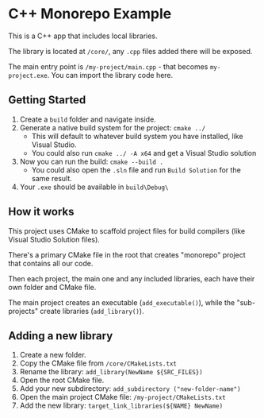 # C++ Monorepo Example

This is a C++ app that includes local libraries.

The library is located at `/core/`, any `.cpp` files added there will be exposed.

The main entry point is `/my-project/main.cpp` - that becomes `my-project.exe`. You can import the library code here.

## Getting Started

1. Create a `build` folder and navigate inside.
2. Generate a native build system for the project: `cmake ../`
   - This will default to whatever build system you have installed, like Visual Studio.
   - You could also run `cmake ../ -A x64` and get a Visual Studio solution
3. Now you can run the build: `cmake --build .`
   - You could also open the `.sln` file and run `Build Solution` for the same result.
4. Your `.exe` should be available in `build\Debug\`

## How it works

This project uses CMake to scaffold project files for build compilers (like Visual Studio Solution files).

There's a primary CMake file in the root that creates "monorepo" project that contains all our code.

Then each project, the main one and any included libraries, each have their own folder and CMake file.

The main project creates an executable (`add_executable()`), while the "sub-projects" create libraries (`add_library()`).

## Adding a new library

1. Create a new folder.
1. Copy the CMake file from `/core/CMakeLists.txt`
1. Rename the library: `add_library(NewName ${SRC_FILES})`
1. Open the root CMake file.
1. Add your new subdirectory: `add_subdirectory ("new-folder-name")`
1. Open the main project CMake file: `/my-project/CMakeLists.txt`
1. Add the new library: `target_link_libraries(${NAME} NewName)`
